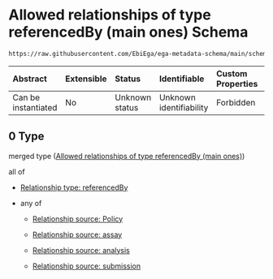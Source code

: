 # Allowed relationships of type referencedBy (main ones) Schema

```txt
https://raw.githubusercontent.com/EbiEga/ega-metadata-schema/main/schemas/EGA.dataset.json#/properties/datasetRelationships/items/allOf/1/anyOf/0
```



| Abstract            | Extensible | Status         | Identifiable            | Custom Properties | Additional Properties | Access Restrictions | Defined In                                                                     |
| :------------------ | :--------- | :------------- | :---------------------- | :---------------- | :-------------------- | :------------------ | :----------------------------------------------------------------------------- |
| Can be instantiated | No         | Unknown status | Unknown identifiability | Forbidden         | Allowed               | none                | [EGA.dataset.json\*](../../../schemas/EGA.dataset.json "open original schema") |

## 0 Type

merged type ([Allowed relationships of type referencedBy (main ones)](ega-5-properties-dataset-relationships-items-allof-relationship-constraints-for-a-dataset-anyof-allowed-relationships-of-type-referencedby-main-ones.md))

all of

*   [Relationship type: referencedBy](ega-4-defs-relationship-type-referencedby.md "check type definition")

*   any of

    *   [Relationship source: Policy](ega-4-defs-relationship-source-policy.md "check type definition")

    *   [Relationship source: assay](ega-4-defs-relationship-source-assay.md "check type definition")

    *   [Relationship source: analysis](ega-4-defs-relationship-source-analysis.md "check type definition")

    *   [Relationship source: submission](ega-4-defs-relationship-source-submission.md "check type definition")
